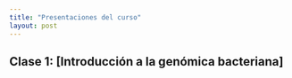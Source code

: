 ```yaml
---
title: "Presentaciones del curso"
layout: post
---
```

<html>
  <article>
 <h1> Clase 1: [Introducción a la genómica bacteriana] </h1>
    </article>
</html>



[Introducción a la genómica bacteriana]: chart.pdf
[jekyll-gh]:   https://github.com/jekyll/jekyll
[jekyll-talk]: https://talk.jekyllrb.com/

